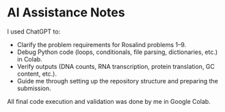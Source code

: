 # AI Assistance Notes

I used ChatGPT to:
- Clarify the problem requirements for Rosalind problems 1–9.
- Debug Python code (loops, conditionals, file parsing, dictionaries, etc.) in Colab.
- Verify outputs (DNA counts, RNA transcription, protein translation, GC content, etc.).
- Guide me through setting up the repository structure and preparing the submission.

All final code execution and validation was done by me in Google Colab.
